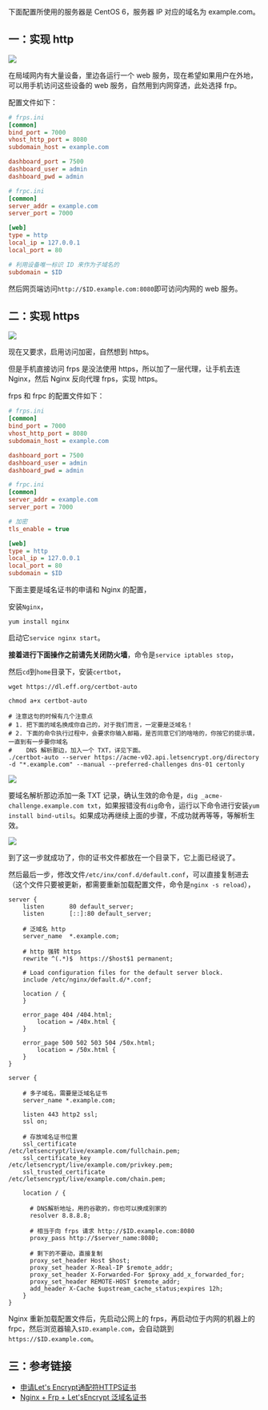 下面配置所使用的服务器是 CentOS 6，服务器 IP 对应的域名为 example.com。

## 一：实现 http

![](https://raw.githubusercontent.com/Hapoa/personal-notes/master/image/001.png)

在局域网内有大量设备，里边各运行一个 web 服务，现在希望如果用户在外地，可以用手机访问这些设备的 web 服务，自然用到内网穿透，此处选择 frp。

配置文件如下：

```ini
# frps.ini
[common]
bind_port = 7000
vhost_http_port = 8080
subdomain_host = example.com

dashboard_port = 7500
dashboard_user = admin
dashboard_pwd = admin
```

```ini
# frpc.ini
[common]
server_addr = example.com
server_port = 7000

[web]
type = http
local_ip = 127.0.0.1
local_port = 80

# 利用设备唯一标识 ID 来作为子域名的
subdomain = $ID
```

然后网页端访问`http://$ID.example.com:8080`即可访问内网的 web 服务。

## 二：实现 https

![](https://raw.githubusercontent.com/Hapoa/personal-notes/master/image/002.png)

现在又要求，启用访问加密，自然想到 https。

但是手机直接访问 frps 是没法使用 https，所以加了一层代理，让手机去连 Nginx，然后 Nginx 反向代理 frps，实现 https。

frps 和 frpc 的配置文件如下：

```ini
# frps.ini
[common]
bind_port = 7000
vhost_http_port = 8080
subdomain_host = example.com

dashboard_port = 7500
dashboard_user = admin
dashboard_pwd = admin
```

```ini
# frpc.ini
[common]
server_addr = example.com
server_port = 7000

# 加密
tls_enable = true

[web]
type = http
local_ip = 127.0.0.1
local_port = 80
subdomain = $ID
```

下面主要是域名证书的申请和 Nginx 的配置，

安装`Nginx`，

```shell
yum install nginx
```

启动它`service nginx start`。

**接着进行下面操作之前请先关闭防火墙**，命令是`service iptables stop`，

然后`cd`到`home`目录下，安装`certbot`，

```shell
wget https://dl.eff.org/certbot-auto

chmod a+x certbot-auto

# 注意这句的时候有几个注意点
# 1. 把下面的域名换成你自己的，对于我们而言，一定要是泛域名！
# 2. 下面的命令执行过程中，会要求你输入邮箱，是否同意它们的啥啥的，你按它的提示填，一直到有一步要你域名
#    DNS 解析那边，加入一个 TXT，详见下面。
./certbot-auto --server https://acme-v02.api.letsencrypt.org/directory -d "*.example.com" --manual --preferred-challenges dns-01 certonly
```

![](https://raw.githubusercontent.com/Hapoa/personal-notes/master/image/003.png)

要域名解析那边添加一条 TXT 记录，确认生效的命令是，`dig _acme-challenge.example.com txt`，如果报错没有`dig`命令，运行以下命令进行安装`yum install bind-utils`。如果成功再继续上面的步骤，不成功就再等等，等解析生效。

![](https://raw.githubusercontent.com/Hapoa/personal-notes/master/image/004.png)

到了这一步就成功了，你的证书文件都放在一个目录下，它上面已经说了。

然后最后一步，修改文件`/etc/inx/conf.d/default.conf`，可以直接复制进去（这个文件只要被更新，都需要重新加载配置文件，命令是`nginx -s reload`），

```
server {
    listen       80 default_server;
    listen       [::]:80 default_server;
    
    # 泛域名 http
    server_name  *.example.com;
	
    # http 强转 https
    rewrite ^(.*)$  https://$host$1 permanent;

    # Load configuration files for the default server block.
    include /etc/nginx/default.d/*.conf;

    location / {
    }

    error_page 404 /404.html;
        location = /40x.html {
    }

    error_page 500 502 503 504 /50x.html;
        location = /50x.html {
    }
}

server {

    # 多子域名，需要是泛域名证书
    server_name *.example.com;
    
    listen 443 http2 ssl;
    ssl on;
    
    # 存放域名证书位置
    ssl_certificate          /etc/letsencrypt/live/example.com/fullchain.pem;
    ssl_certificate_key      /etc/letsencrypt/live/example.com/privkey.pem;
    ssl_trusted_certificate  /etc/letsencrypt/live/example.com/chain.pem;

    location / {
    
      # DNS解析地址，用的谷歌的，你也可以换成别家的
      resolver 8.8.8.8;
	  
      # 相当于向 frps 请求 http://$ID.example.com:8080
      proxy_pass http://$server_name:8080;
      
      # 剩下的不要动，直接复制
      proxy_set_header Host $host;
      proxy_set_header X-Real-IP $remote_addr;
      proxy_set_header X-Forwarded-For $proxy_add_x_forwarded_for;
      proxy_set_header REMOTE-HOST $remote_addr;
      add_header X-Cache $upstream_cache_status;expires 12h;
    }
}
```

Nginx 重新加载配置文件后，先启动公网上的 frps，再启动位于内网的机器上的 frpc，然后浏览器输入`$ID.example.com`，会自动跳到`https://$ID.example.com`。

## 三：参考链接

- [申请Let's Encrypt通配符HTTPS证书](https://my.oschina.net/kimver/blog/1634575)
- [Nginx + Frp + Let'sEncrypt 泛域名证书](http://morecoder.com/article/1173275.html)
